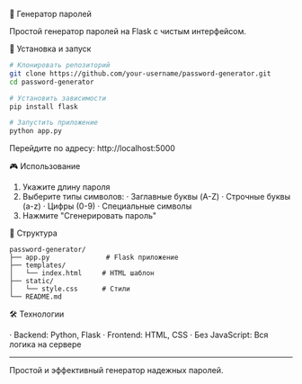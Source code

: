 🔐 Генератор паролей

Простой генератор паролей на Flask с чистым интерфейсом.

🚀 Установка и запуск

```bash
# Клонировать репозиторий
git clone https://github.com/your-username/password-generator.git
cd password-generator

# Установить зависимости
pip install flask

# Запустить приложение
python app.py
```

Перейдите по адресу: http://localhost:5000

🎮 Использование

1. Укажите длину пароля
2. Выберите типы символов:
   · Заглавные буквы (A-Z)
   · Строчные буквы (a-z)
   · Цифры (0-9)
   · Специальные символы
3. Нажмите "Сгенерировать пароль"

📁 Структура

```
password-generator/
├── app.py              # Flask приложение
├── templates/
│   └── index.html     # HTML шаблон
├── static/
│   └── style.css      # Стили
└── README.md
```

🛠️ Технологии

· Backend: Python, Flask
· Frontend: HTML, CSS
· Без JavaScript: Вся логика на сервере

---

Простой и эффективный генератор надежных паролей.
